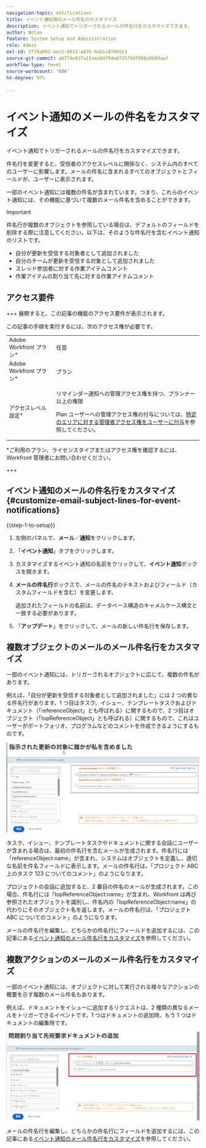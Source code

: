 ```yaml
---
navigation-topic: notifications
title: イベント通知用のメール件名のカスタマイズ
description: イベント通知でトリガーされるメールの件名行をカスタマイズできます。
author: Nolan
feature: System Setup and Administration
role: Admin
exl-id: 2f39a091-aec2-4013-a835-0ab1c8789dc3
source-git-commit: ab774e937a15aaa04704e872579df880a9b80aaf
workflow-type: tm+mt
source-wordcount: '604'
ht-degree: 97%

---
```


# イベント通知のメールの件名をカスタマイズ

イベント通知でトリガーされるメールの件名行をカスタマイズできます。

件名行を変更すると、受信者のアクセスレベルに関係なく、システム内のすべてのユーザーに影響します。メールの件名に含まれるすべてのオブジェクトとフィールドが、ユーザーに表示されます。

一部のイベント通知には複数の件名が含まれています。つまり、これらのイベント通知には、その機能に基づいて複数のメール件名を含めることができます。

>[!IMPORTANT]
>
>件名行が複数のオブジェクトを参照している場合は、デフォルトのフィールドを削除する際に注意してください。以下は、そのような件名行を含むイベント通知のリストです。
>
>* 自分が更新を受信する対象者として追加されました
>* 自分のチームが更新を受信する対象として追加されました
>* スレッド参加者に対する作業アイテムコメント
>* 作業アイテムの割り当て先に対する作業アイテムコメント
>

## アクセス要件

+++ 展開すると、この記事の機能のアクセス要件が表示されます。

この記事の手順を実行するには、次のアクセス権が必要です。

<table style="table-layout:auto"> 
 <col> 
 </col> 
 <col> 
 </col> 
 <tbody> 
  <tr> 
   <td role="rowheader">Adobe Workfront プラン*</td> 
   <td>任意</td> 
  </tr> 
  <tr> 
   <td role="rowheader">Adobe Workfront プラン*</td> 
   <td>プラン</td> 
  </tr> 
  <tr> 
   <td role="rowheader">アクセスレベル設定*</td> 
   <td> <p>リマインダー通知への管理アクセス権を持つ、プランナー以上の権限</p> <p>Plan ユーザーへの管理アクセス権の付与については、<a href="../../../administration-and-setup/add-users/configure-and-grant-access/grant-users-admin-access-certain-areas.md" class="MCXref xref">特定のエリアに対する管理者アクセス権をユーザーに付与</a>を参照してください。</p> </td> 
  </tr> 
 </tbody> 
</table>

&#42;ご利用のプラン、ライセンスタイプまたはアクセス権を確認するには、Workfront 管理者にお問い合わせください。

+++

## イベント通知のメールの件名行をカスタマイズ {#customize-email-subject-lines-for-event-notifications}

{{step-1-to-setup}}

1. 左側のパネルで、**メール**／**通知**&#x200B;をクリックします。

1. 「**イベント通知**」タブをクリックします。
1. カスタマイズするイベント通知の名前をクリックして、**イベント通知**&#x200B;ボックスを開きます。
1. **メールの件名行**&#x200B;ボックスで、メールの件名のテキストおよびフィールド（カスタムフィールドを含む）を変更します。

   追加されたフィールドの名前は、データベース構造のキャメルケース構文と一致する必要があります。<!--For more information about how our objects and their fields are named in the Workfront database, see the [Adobe Workfront API](../../../wf-api/workfront-api.md).-->

1. 「**アップデート**」をクリックして、メールの新しい件名行を保存します。

## 複数オブジェクトのメールのメール件名行をカスタマイズ

一部のイベント通知には、トリガーされるオブジェクトに応じて、複数の件名があります。

例えば、「自分が更新を受信する対象者として追加されました」には 2 つの異なる件名行があります。1 つ目はタスク、イシュー、テンプレートタスクおよびドキュメント（「referenceObject」とも呼ばれる）に関するもので、2 つ目はオブジェクト（「topReferenceObject」とも呼ばれる）に関するもので、これはユーザーがポートフォリオ、プログラムなどのコメントを作成できるようにするものです。

![](assets/Ev-not-mult-subj-lines.png)

タスク、イシュー、テンプレートタスクやドキュメントに関する会話にユーザーが含まれる場合は、最初の件名行を含むメールが生成されます。件名行には「referenceObject:name」が含まれ、システムはオブジェクトを定義し、適切な名前を件名フィールドに表示します。メールの件名行は、「プロジェクト ABC 上のタスク 123 についてのコメント」のようになります。

プロジェクトの会話に追加すると、2 番目の件名のメールが生成されます。この場合、件名行には「topReferenceObject:name」が含まれ、Workfront は再び参照されたオブジェクトを識別し、件名内の「topReferenceObject:name」の代わりにそのオブジェクト名を返します。メールの件名行は、「プロジェクト ABC についてのコメント」のようになります。

メールの件名行を編集し、どちらかの件名行にフィールドを追加するには、この記事にある[イベント通知のメール件名行をカスタマイズ](#customize-email-subject-lines-for-event-notifications)を参照してください。

## 複数アクションのメールのメール件名行をカスタマイズ

一部のイベント通知には、オブジェクトに対して実行される様々なアクションの概要を示す複数のメール件名もあります。

例えば、ドキュメントをイシューに追加するリクエストは、2 種類の異なるメールをトリガーできるイベントです。1 つはドキュメントの追加時、もう 1 つはドキュメントの編集時です。

![](assets/ev-not-mult-subj-lines-diff-actions.png)

メールの件名行を編集し、どちらかの件名行にフィールドを追加するには、この記事にある[イベント通知のメール件名行をカスタマイズ](#customize-email-subject-lines-for-event-notifications)を参照してください。
